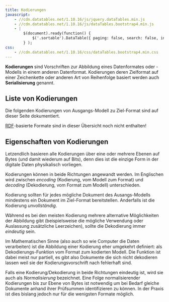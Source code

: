 ```yaml
---
title: Kodierungen
javascript:
    - //cdn.datatables.net/1.10.16/js/jquery.dataTables.min.js
    - //cdn.datatables.net/1.10.16/js/dataTables.bootstrap4.min.js
    - |
        $(document).ready(function() {
            $('.sortable').DataTable({ paging: false, search: false, info: false });
        } );
css: 
    - //cdn.datatables.net/1.10.16/css/dataTables.bootstrap4.min.css
---
```


**Kodierungen** sind Vorschriften zur Abbildung eines Datenformates oder
-Modells in einem anderen Datenformat. Kodierungen deren Zielformat auf einer
Zeichenkette oder anderen Art von Reihenfolge basiert werden auch
**Serialisierung** genannt. 

## Liste von Kodierungen

Die folgenden Kodierungen von Ausgangs-Modell zu Ziel-Format sind auf dieser Seite dokumentiert.

<div class="alert alert-warning" role="alert">
  <a href="rdf">RDF</a>-basierte Formate sind in dieser Übersicht noch nicht enthalten!
</div>

<codetable/>

## Eigenschaften von Kodierungen

Letzendlich basieren alle Kodierungen über eine oder mehrere Ebenen auf Bytes
(und damit wiederum auf Bits), denn dies ist die einzige Form in der digitale
Daten physikalisch vorliegen.

Kodierungen können in beide Richtungen angewandt werden. Im Englischen wird
zwischen *encoding* (Kodierung, vom Modell zum Format) und *decoding*
(Dekodierung, vom Format zum Modell) unterschieden.

Kodierung sollten für jedes mögliche Dokument des Ausangs-Modells mindestens
ein Dokument im Ziel-Format bereitstellen. Anderfalls ist die Kodierung
*unvollständig*.

Während es bei den meisten Kodierung mehrere alternative Möglichkeiten der
Abbildung gibt (beispielsweise die mögliche Verwendung oder Auslassung
zusätzliche Leerzeichen), sollte die Dekodierung immer *eindeutig* sein.

Im Mathematischen Sinne (also auch so wie Computer die Daten verarbeiten) ist
die Abbildung einer Kodierung eher umgekehrt definiert: als
Dekodierungs-Funktion vom Format zum kodierten Modell.  Die Funktion ist dabei
meist nur partiell, es gibt also Dokumente die sich nicht dekodieren lassen
weil sie der Kodierungsvorschrift nach fehlerhaft sind.

Falls eine Kodierung/Dekodierung in beide Richtungen eindeutig ist, wird sie
auch als *Normalisierung* bezeichnet. Eine Folge normalisierender Kodierungen
bis zur Ebene von Bytes ist notwendig um bei Bedarf gleiche Dokumente anhand
ihrer Prüfsummen identifizieren zu können. In der Praxis ist dies bislang
jedoch nur für die wenigsten Formate möglich.

